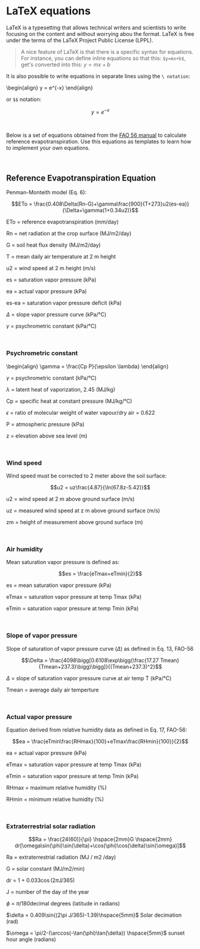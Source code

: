 # LaTeX equations

LaTeX is a typesetting that allows technical writers and scientists to write focusing on the content and without worrying abou the format. LaTeX is free under the terms of the LaTeX Project Public License (LPPL).

>A nice feature of LaTeX is that there is a specific syntax for equations. For instance, you can define inline equations so that this: `$y=mx+b$`, get's converted into this: $y=mx+b$

It is also possible to write equations in separate lines using the `\ notation`:

\begin{align}
y = e^{-x}
\end{align}

or `$$` notation:

$$y = e^{-x}$$

<br/>

Below is a set of equations obtained from the [FAO 56 manual](http://www.fao.org/docrep/X0490E/X0490E00.htm) to calculate reference evapotranspiration. Use this equations as templates to learn how to implement your own equations.

<br/>

## Reference Evapotranspiration Equation

Penman-Monteith model (Eq. 6):

$$ETo = \frac{0.408\Delta(Rn-G)+\gamma\frac{900}{T+273}u2(es-ea)}{\Delta+\gamma(1+0.34u2)}$$

ETo   = reference evapotranspiration (mm/day)

Rn    = net radiation at the crop surface (MJ/m2/day)

G     = soil heat flux density (MJ/m2/day)

T     = mean daily air temperature at 2 m height

u2    = wind speed at 2 m height (m/s)

es    = saturation vapor pressure (kPa)

ea    = actual vapor pressure (kPa)

es-ea = saturation vapor pressure deficit (kPa)

$\Delta$ = slope vapor pressure curve (kPa/°C)

$\gamma$ = psychrometric constant (kPa/°C)


<br/>

    
### Psychrometric constant  

\begin{align}
\gamma = \frac{Cp P}{\epsilon \lambda}
\end{align}

$\gamma$ = psychrometric constant (kPa/°C)

$\lambda$ = latent heat of vaporization, 2.45 (MJ/kg)

Cp = specific heat at constant pressure (MJ/kg/°C)

$\epsilon$ = ratio of molecular weight of water vapour/dry air = 0.622

P = atmospheric pressure (kPa)

z = elevation above sea level (m)


<br/>


### Wind speed 

Wind speed must be corrected to 2 meter above the soil surface:

$$u2 = uz\frac{4.87}{\ln(67.8z-5.42)}$$ 

u2 = wind speed at 2 m above ground surface (m/s)

uz = measured wind speed at z m above ground surface (m/s)

zm = height of measurement above ground surface (m)



<br/>


### Air humidity

Mean saturation vapor pressure is defined as:

$$es = \frac{eTmax+eTmin}{2}$$                                              

es = mean saturation vapor pressure (kPa)

eTmax = saturation vapor pressure at temp Tmax (kPa)

eTmin = saturation vapor pressure at temp Tmin (kPa)


<br/>


### Slope of vapor pressure
Slope of saturation of vapor pressure curve ($\Delta$) as defined in Eq. 13, FAO-56

$$\Delta = \frac{4098\bigg[0.6108\exp\bigg(\frac{17.27 Tmean}{Tmean+237.3}\bigg)\bigg]}{(Tmean+237.3)^2}$$   

$\Delta$ = slope of saturation vapor pressure curve at air temp T (kPa/°C)

Tmean = average daily air temperture

<br/>

### Actual vapor pressure 
Equation derived from relative humidity data as defined in Eq. 17, FAO-56:

$$ea = \frac{eTmin\frac{RHmax}{100}+eTmax\frac{RHmin}{100}}{2}$$ 

ea = actual vapor pressure (kPa)

eTmax = saturation vapor pressure at temp Tmax (kPa)

eTmin = saturation vapor pressure at temp Tmin (kPa)

RHmax = maximum relative humidity (%)

RHmin = minimum relative humidity (%)

<br/>

### Extraterrestrial solar radiation

$$Ra = \frac{24(60)}{\pi} \hspace{2mm}G \hspace{2mm} dr[\omega\sin(\phi)\sin(\delta)+\cos(\phi)\cos(\delta)\sin(\omega)]$$

Ra = extraterrestrial radiation (MJ / m2 /day)

G = solar constant (MJ/m2/min)   

dr = 1 + 0.033$\cos$(2$\pi$J/365)

J = number of the day of the year   

$\phi$ = $\pi$/180decimal degrees  (latitude in radians)     

$\delta = 0.409\sin((2\pi J/365)-1.39)\hspace{5mm}$ Solar decimation (rad)

$\omega = \pi/2-(\arccos(-\tan(\phi)\tan(\delta)) \hspace{5mm}$ sunset hour angle (radians)
